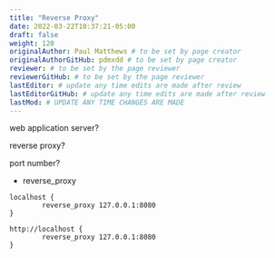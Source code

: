 ```yaml
---
title: "Reverse Proxy"
date: 2022-03-22T10:37:21-05:00
draft: false
weight: 120
originalAuthor: Paul Matthews # to be set by page creator
originalAuthorGitHub: pdmxdd # to be set by page creator
reviewer: # to be set by the page reviewer
reviewerGitHub: # to be set by the page reviewer
lastEditor: # update any time edits are made after review
lastEditorGitHub: # update any time edits are made after review
lastMod: # UPDATE ANY TIME CHANGES ARE MADE
---
```


web application server?

reverse proxy?

port number?

- reverse_proxy

```
localhost {
        reverse_proxy 127.0.0.1:8080
}
```

```
http://localhost {
        reverse_proxy 127.0.0.1:8080
}
```